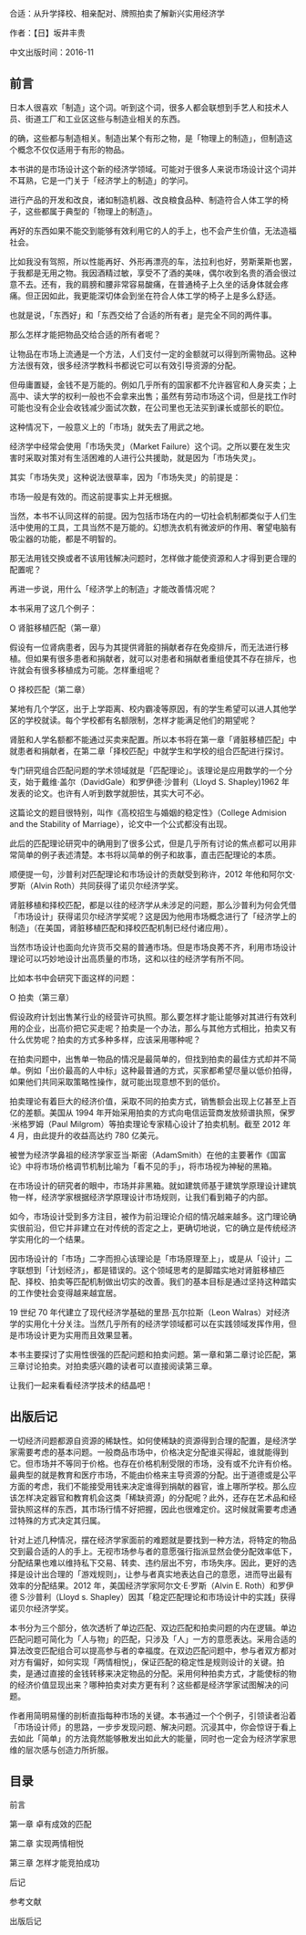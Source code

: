 合适：从升学择校、相亲配对、牌照拍卖了解新兴实用经济学

作者：【日】坂井丰贵

中文出版时间：2016-11

## 前言

日本人很喜欢「制造」这个词。听到这个词，很多人都会联想到手艺人和技术人员、街道工厂和工业区这些与制造业相关的东西。

的确，这些都与制造相关。制造出某个有形之物，是「物理上的制造」，但制造这个概念不仅仅适用于有形的物品。

本书讲的是市场设计这个新的经济学领域。可能对于很多人来说市场设计这个词并不耳熟，它是一门关于「经济学上的制造」的学问。

进行产品的开发和改良，诸如制造机器、改良粮食品种、制造符合人体工学的椅子，这些都属于典型的「物理上的制造」。

再好的东西如果不能交到能够有效利用它的人的手上，也不会产生价值，无法造福社会。

比如我没有驾照，所以性能再好、外形再漂亮的车，法拉利也好，劳斯莱斯也罢，于我都是无用之物。我因酒精过敏，享受不了酒的美味，偶尔收到名贵的酒会很过意不去。还有，我的肩膀和腰非常容易酸痛，在普通椅子上久坐的话身体就会疼痛。但正因如此，我更能深切体会到坐在符合人体工学的椅子上是多么舒适。

也就是说，「东西好」和「东西交给了合适的所有者」是完全不同的两件事。

那么怎样才能把物品交给合适的所有者呢？

让物品在市场上流通是一个方法，人们支付一定的金额就可以得到所需物品。这种方法很有效，很多经济学教科书都说它可以有效引导资源的分配。

但毋庸置疑，金钱不是万能的。例如几乎所有的国家都不允许器官和人身买卖；上高中、读大学的权利一般也不会拿来出售；虽然有劳动市场这个词，但是找工作时可能也没有企业会收钱减少面试次数，在公司里也无法买到课长或部长的职位。

这种情况下，一般意义上的「市场」就失去了用武之地。

经济学中经常会使用「市场失灵」（Market Failure）这个词。之所以要在发生灾害时采取对策对有生活困难的人进行公共援助，就是因为「市场失灵」。

其实「市场失灵」这种说法很草率，因为「市场失灵」的前提是：

市场一般是有效的。而这前提事实上并无根据。

当然，本书不认同这样的前提。因为包括市场在内的一切社会机制都类似于人们生活中使用的工具，工具当然不是万能的。幻想洗衣机有微波炉的作用、奢望电脑有吸尘器的功能，都是不明智的。

那无法用钱交换或者不该用钱解决问题时，怎样做才能使资源和人才得到更合理的配置呢？

再进一步说，用什么「经济学上的制造」才能改善情况呢？

本书采用了这几个例子：

O 肾脏移植匹配（第一章）

假设有一位肾病患者，因与为其提供肾脏的捐献者存在免疫排斥，而无法进行移植。但如果有很多患者和捐献者，就可以对患者和捐献者重组使其不存在排斥，也许就会有很多移植成为可能。怎样重组呢？

O 择校匹配（第二章）

某地有几个学区，出于上学距离、校内霸凌等原因，有的学生希望可以进人其他学区的学校就读。每个学校都有名额限制，怎样才能满足他们的期望呢？

肾脏和人学名额都不能通过买卖来配置。所以本书将在第一章「肾脏移植匹配」中就患者和捐献者，在第二章「择校匹配」中就学生和学校的组合匹配进行探讨。

专门研究组合匹配问题的学术领域就是「匹配理论」。该理论是应用数学的一个分支，始于戴维·盖尔（DavidGale）和罗伊德·沙普利（Lloyd S. Shapley)1962 年发表的论文。也许有人听到数学就胆怯，其实大可不必。

这篇论文的题目很特别，叫作《高校招生与婚姻的稳定性》（College Admision and the Stability of Marriage），论文中一个公式都没有出现。

此后的匹配理论研究中的确用到了很多公式，但是几乎所有讨论的焦点都可以用非常简单的例子表述清楚。本书将以简单的例子和故事，直击匹配理论的本质。

顺便提一句，沙普利对匹配理论和市场设计的贡献受到称许，2012 年他和阿尔文·罗斯（Alvin Roth）共同获得了诺贝尔经济学奖。

肾脏移植和择校匹配，都是以往的经济学从未涉足的问题，那么沙普利为何会凭借「市场设计」获得诺贝尔经济学奖呢？这是因为他用市场概念进行了「经济学上的制造」（在美国，肾脏移植匹配和择校匹配机制已经付诸应用）。

当然市场设计也面向允许货币交易的普通市场。但是市场良莠不齐，利用市场设计理论可以巧妙地设计出高质量的市场，这和以往的经济学有所不同。

比如本书中会研究下面这样的问题：

O 拍卖（第三章）

假设政府计划出售某行业的经营许可执照。那么要怎样才能让能够对其进行有效利用的企业，出高价把它买走呢？拍卖是一个办法，那么与其他方式相比，拍卖又有什么优势呢？拍卖的方式多种多样，应该采用哪种呢？

在拍卖问题中，出售单一物品的情况是最简单的，但找到拍卖的最佳方式却并不简单。例如「出价最高的人中标」这种最普通的方式，买家都希望尽量以低价拍得，如果他们共同采取策略性操作，就可能出现意想不到的低价。

拍卖理论有着巨大的经济价值，采取不同的拍卖方式，销售额会出现上亿甚至上百亿的差额。美国从 1994 年开始采用拍卖的方式向电信运营商发放频谱执照，保罗·米格罗姆（Paul Milgrom）等拍卖理论专家精心设计了拍卖机制。截至 2012 年 4 月，由此提升的收益高达约 780 亿美元。

被誉为经济学鼻祖的经济学家亚当·斯密（AdamSmith）在他的主要著作《国富论》中将市场价格调节机制比喻为「看不见的手」，将市场视为神秘的黑箱。

在市场设计的研究者的眼中，市场并非黑箱。就如建筑师基于建筑学原理设计建筑物一样，经济学家根据经济学原理设计市场规则，让我们看到箱子的内部。

如今，市场设计受到多方注目，被作为前沿理论介绍的情况越来越多。这门理论确实很前沿，但它并非建立在对传统的否定之上，更确切地说，它的确立是传统经济学实用化的一个结果。

因市场设计的「市场」二字而担心该理论是「市场原理至上」，或是从「设计」二字联想到「计划经济」，都是错误的。这个领域思考的是脚踏实地对肾脏移植匹配、择校、拍卖等匹配机制做出切实的改善。我们的基本目标是通过坚持这种踏实的工作使社会变得越来越宜居。

19 世纪 70 年代建立了现代经济学基础的里昂·瓦尔拉斯（Leon Walras）对经济学的实用化十分关注。当然几乎所有的经济学领域都可以在实践领域发挥作用，但是市场设计更为实用而且效果显著。

本书主要探讨了实用性很强的匹配问题和拍卖问题。第一章和第二章讨论匹配，第三章讨论拍卖。对拍卖感兴趣的读者可以直接阅读第三章。

让我们一起来看看经济学技术的结晶吧！

## 出版后记

一切经济问题都源自资源的稀缺性。如何使稀缺的资源得到合理的配置，是经济学家需要考虑的基本问题。一般商品市场中，价格决定分配谁买得起，谁就能得到它。但市场并不等同于价格。也存在价格机制受限的市场，没有或不允许有价格。最典型的就是教育和医疗市场，不能由价格来主导资源的分配。出于道德或是公平方面的考虑，我们不能接受用钱来决定谁得到捐献的器官，谁上哪所学校。那么应该怎样决定器官和教育机会这类「稀缺资源」的分配呢？此外，还存在艺术品和经营执照这样的东西，其市场行情不好把握，因此也很难定价。这时候就需要考虑通过特殊的方式决定其归属。

针对上述几种情况，摆在经济学家面前的难题就是要找到一种方法，将特定的物品交到最合适的人的手上。无视市场参与者的意愿强行指派显然会使分配效率低下，分配结果也难以维持私下交易、转卖、违约层出不穷，市场失序。因此，更好的选择是设计出合理的「游戏规则」，让参与者真实地表达自己的意愿，进而导出最有效率的分配结果。2012 年，美国经济学家阿尔文·E·罗斯（Alvin E. Roth）和罗伊德 S·沙普利（Lloyd s. Shapley）因其「稳定匹配理论和市场设计中的实践」获得诺贝尔经济学奖。

本书分为三个部分，依次透析了单边匹配、双边匹配和拍卖问题的内在逻辑。单边匹配问题可简化为「人与物」的匹配，只涉及「人」一方的意愿表达。采用合适的算法改变匹配组合可以提高参与者的幸福度。在双边匹配问题中，参与者双方都对对方有偏好，如何实现「两情相悦」，保证匹配的稳定性是规则设计的关键。拍卖，是通过直接的金钱转移来决定物品的分配。采用何种拍卖方式，才能使标的物的经济价值显现出来？哪种拍卖对卖方更有利？这些都是经济学家试图解决的问题。

作者用简明易懂的剖析直指每种市场的关键。本书通过一个个例子，引领读者沿着「市场设计师」的思路，一步步发现问题、解决问题。沉浸其中，你会惊讶于看上去如此「简单」的方法竟然能够散发出如此大的能量，同时也一定会为经济学家思维的层次感与创造力所折服。

## 目录

前言

第一章 卓有成效的匹配

第二章 实现两情相悦

第三章 怎样才能竞拍成功

后记

参考文献

出版后记
